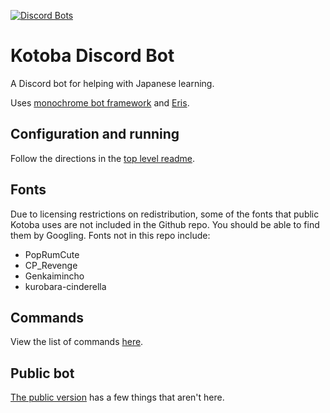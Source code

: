 [![Discord Bots](https://discordbots.org/api/widget/251239170058616833.png)](https://discordbots.org/bot/251239170058616833)

# Kotoba Discord Bot

A Discord bot for helping with Japanese learning.

Uses [monochrome bot framework](https://github.com/mistval/monochrome) and [Eris](https://github.com/abalabahaha/eris).

## Configuration and running

Follow the directions in the [top level readme](https://github.com/mistval/kotoba).

## Fonts

Due to licensing restrictions on redistribution, some of the fonts that public Kotoba uses are not included in the Github repo. You should be able to find them by Googling. Fonts not in this repo include:

* PopRumCute
* CP_Revenge
* Genkaimincho
* kurobara-cinderella

## Commands

View the list of commands [here](https://kotobaweb.com/bot).

## Public bot

[The public version](https://discordapp.com/oauth2/authorize?client_id=251239170058616833&scope=bot&permissions=52288) has a few things that aren't here.

